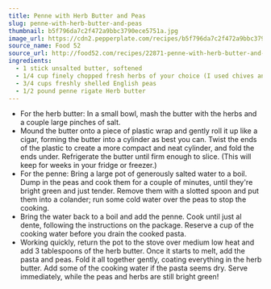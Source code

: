 ```yaml
---
title: Penne with Herb Butter and Peas
slug: penne-with-herb-butter-and-peas
thumbnail: b5f796da7c2f472a9bbc3790ece5751a.jpg
image_url: https://cdn2.pepperplate.com/recipes/b5f796da7c2f472a9bbc3790ece5751a.jpg
source_name: Food 52
source_url: http://food52.com/recipes/22871-penne-with-herb-butter-and-peas
ingredients:
  - 1 stick unsalted butter, softened
  - 1/4 cup finely chopped fresh herbs of your choice (I used chives and mint in mine) Kosher or sea salt to taste Kosher salt
  - 3/4 cups freshly shelled English peas
  - 1/2 pound penne rigate Herb butter
---
```


* For the herb butter: In a small bowl, mash the butter with the herbs and a couple large pinches of salt.
* Mound the butter onto a piece of plastic wrap and gently roll it up like a cigar, forming the butter into a cylinder as best you can. Twist the ends of the plastic to create a more compact and neat cylinder, and fold the ends under. Refrigerate the butter until firm enough to slice. (This will keep for weeks in your fridge or freezer.)
* For the penne: Bring a large pot of generously salted water to a boil. Dump in the peas and cook them for a couple of minutes, until they're bright green and just tender. Remove them with a slotted spoon and put them into a colander; run some cold water over the peas to stop the cooking.
* Bring the water back to a boil and add the penne. Cook until just al dente, following the instructions on the package. Reserve a cup of the cooking water before you drain the cooked pasta.
* Working quickly, return the pot to the stove over medium low heat and add 3 tablespoons of the herb butter. Once it starts to melt, add the pasta and peas. Fold it all together gently, coating everything in the herb butter. Add some of the cooking water if the pasta seems dry. Serve immediately, while the peas and herbs are still bright green!

